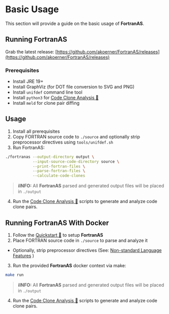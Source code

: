 # Basic Usage

This section will provide a guide on the basic usage of **FortranAS**.

## Running **FortranAS** 

Grab the latest release: [https://github.com/akoerner/FortranAS/releases](https://github.com/akoerner/FortranAS/releases)

### Prerequisites
- Install JRE 19+
- Install GraphViz (for DOT file conversion to SVG and PNG)
- Install `unifdef` command line tool 
- Install `python3` for [Code Clone Analysis 🔗](../code_clone_analysis/README.md) 
- Install `meld` for clone pair diffing

## Usage
1. Install all prerequisites 
2. Copy FORTRAN source code to `./source` and optionally strip preprocessor directives using `tools/unifdef.sh`
3. Run FortranAS:
```bash
./fortranas --output-directory output \
            --input-source-code-directory source \
            --print-fortran-files \
            --parse-fortran-files \
            --calculate-code-clones
```
> **ℹ️INFO:**
> All **FortranAS** parsed and generated output files will be placed in `./output` 

4. Run the [Code Clone Analysis 🔗](../code_clone_analysis/README.md) scripts to 
generate and analyze code clone pairs.

## Running **FortranAS** With Docker
1. Follow the [Quickstart 🔗](documentation/quickstart.md) to setup **FortranAS**
2. Place FORTRAN source code in `./source` to parse and analyze it
- Optionally, strip preprocessor directives (See: [Non-standard Language Features](fortranas-command-line-arguments.md#non-standard-language-features)
)
3. Run the provided **FortranAS** docker context via make:
```bash
make run
```

> **ℹ️INFO:**
> All **FortranAS** parsed and generated output files will be placed in `./output` 

4. Run the [Code Clone Analysis 🔗](../code_clone_analysis/README.md) scripts to 
generate and analyze code clone pairs.
